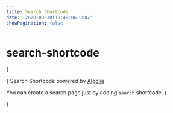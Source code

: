 ```yaml
---
title: Search Shortcode
date: '2020-03-30T18:49:06.000Z'
showPagination: false
---
```


# search-shortcode

{

} Search Shortcode powered by [Algolia](https://www.algolia.com/)

You can create a search page just by adding `search` shortcode. {

}

